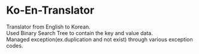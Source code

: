 # Ko-En-Translator
Translator from English to Korean.</br>
Used Binary Search Tree to contain the key and value data.</br>
Managed exception(ex.duplication and not exist) through various exception codes.</br>
